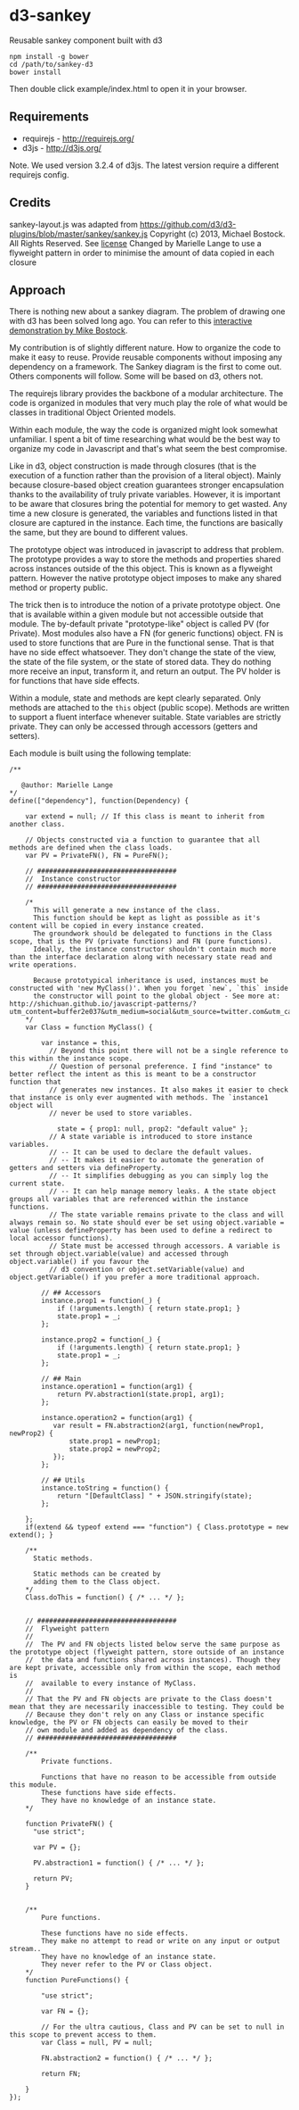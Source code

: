 d3-sankey
=========

Reusable sankey component built with d3

    npm install -g bower
    cd /path/to/sankey-d3
    bower install

Then double click example/index.html to open it in your browser.

Requirements
-------
* requirejs - http://requirejs.org/
* d3js - http://d3js.org/

Note. We used version 3.2.4 of d3js. The latest version require a different requirejs config. 

Credits
-------

sankey-layout.js was adapted from https://github.com/d3/d3-plugins/blob/master/sankey/sankey.js
Copyright (c) 2013, Michael Bostock. All Rights Reserved. See [license](https://github.com/d3/d3-plugins/blob/master/LICENSE)
Changed by Marielle Lange to use a flyweight pattern in order to minimise the amount of data copied in each closure


Approach
---------

There is nothing new about a sankey diagram. The problem of drawing one with d3 has been solved long ago. You can refer to this [interactive demonstration by Mike Bostock](http://bost.ocks.org/mike/sankey/).

My contribution is of slightly different nature. How to organize the code to make it easy to reuse. Provide reusable components without imposing any dependency on a framework. The Sankey diagram is the first to come out. Others components will follow. Some will be based on d3, others not. 

The requirejs library provides the backbone of a modular architecture.  The code is organized in modules that very much play the role of what would be classes in traditional Object Oriented models.

Within each module, the way the code is organized might look somewhat unfamiliar. I spent a bit of time researching what would be the best way to organize my code in Javascript and that's what seem the best compromise.

Like in d3, object construction is made through closures (that is the execution of a function rather than the provision of a literal object). Mainly because closure-based object creation guarantees stronger encapsulation thanks to the availability of truly private variables. However, it is important to be aware that closures bring the potential for memory to get wasted. Any time a new closure is generated, the variables and functions listed in that closure are captured in the instance. Each time, the functions are basically the same, but they are bound to different values. 

The prototype object was introduced in javascript to address that problem. The prototype provides a way to store the methods and properties shared across instances outside of the this object. This is known as a flyweight pattern. However the native prototype object imposes to make any shared method or property public. 

The trick then is to introduce the notion of a private prototype object. One that is available within a given module but not accessible outside that module. The by-default private "prototype-like" object is called PV (for Private). Most modules also have a FN (for generic functions) object. FN is used to store functions that are Pure in the functional sense. That is that have no side effect whatsoever. They don't change the state of the view, the state of the file system, or the state of stored data. They do nothing more receive an input, transform it, and return an output. The PV holder is for functions that have side effects. 

Within a module, state and methods are kept clearly separated. Only methods are attached to the `this` object (public scope). Methods are written to support a fluent interface whenever suitable. State variables are strictly private. They can only be accessed through accessors (getters and setters). 

Each module is built using the following template:

    /**
    
       @author: Marielle Lange
    */
    define(["dependency"], function(Dependency) {
    
        var extend = null; // If this class is meant to inherit from another class. 
    
    	// Objects constructed via a function to guarantee that all methods are defined when the class loads.  
        var PV = PrivateFN(), FN = PureFN(); 
    
        // ###################################
        //  Instance constructor
        // ###################################
    
        /*
          This will generate a new instance of the class.
          This function should be kept as light as possible as it's content will be copied in every instance created.  
          The groundwork should be delegated to functions in the Class scope, that is the PV (private functions) and FN (pure functions). 
          Ideally, the instance constructor shouldn't contain much more than the interface declaration along with necessary state read and write operations.
    
          Because prototypical inheritance is used, instances must be constructed with 'new MyClass()'. When you forget `new`, `this` inside 
          the constructor will point to the global object - See more at: http://shichuan.github.io/javascript-patterns/?utm_content=buffer2e037&utm_medium=social&utm_source=twitter.com&utm_campaign=buffer#sthash.umZJ99LM.dpuf
        */
        var Class = function MyClass() {
            
            var instance = this,
              // Beyond this point there will not be a single reference to this within the instance scope. 
              // Question of personal preference. I find "instance" to better reflect the intent as this is meant to be a constructor function that 
              // generates new instances. It also makes it easier to check that instance is only ever augmented with methods. The `instance1 object will 
              // never be used to store variables.  

                state = { prop1: null, prop2: "default value" };
              // A state variable is introduced to store instance variables. 
              // -- It can be used to declare the default values. 
              // -- It makes it easier to automate the generation of getters and setters via defineProperty.
              // -- It simplifies debugging as you can simply log the current state. 
              // -- It can help manage memory leaks. A the state object groups all variables that are referenced within the instance functions. 
              // The state variable remains private to the class and will always remain so. No state should ever be set using object.variable = value (unless defineProperty has been used to define a redirect to local accessor functions).
              // State must be accessed through accessors. A variable is set through object.variable(value) and accessed through object.variable() if you favour the 
              // d3 convention or object.setVariable(value) and object.getVariable() if you prefer a more traditional approach. 
    
            // ## Accessors
            instance.prop1 = function(_) {
                if (!arguments.length) { return state.prop1; }
                state.prop1 = _;
            };
    
            instance.prop2 = function(_) {
                if (!arguments.length) { return state.prop1; }
                state.prop1 = _;
            };
    
            // ## Main
            instance.operation1 = function(arg1) {
                return PV.abstraction1(state.prop1, arg1);
            };
    
            instance.operation2 = function(arg1) {
               var result = FN.abstraction2(arg1, function(newProp1, newProp2) {
                   state.prop1 = newProp1;
                   state.prop2 = newProp2;
               });
            };
    
            // ## Utils
            instance.toString = function() {
                return "[DefaultClass] " + JSON.stringify(state);
            };
    
        };
        if(extend && typeof extend === "function") { Class.prototype = new extend(); } 
    
        /**
          Static methods. 
        
          Static methods can be created by 
          adding them to the Class object. 
        */
        Class.doThis = function() { /* ... */ };
    
    
        // ###################################
        //  Flyweight pattern
        // 
        //  The PV and FN objects listed below serve the same purpose as the prototype object (flyweight pattern, store outside of an instance 
        //  the data and functions shared across instances). Though they are kept private, accessible only from within the scope, each method is 
        //  available to every instance of MyClass. 
        // 
        // That the PV and FN objects are private to the Class doesn't mean that they are necessarily inaccessible to testing. They could be 
        // Because they don't rely on any Class or instance specific knowledge, the PV or FN objects can easily be moved to their
        // own module and added as dependency of the class. 
        // ###################################
    
        /**
            Private functions.
    
            Functions that have no reason to be accessible from outside this module.
            These functions have side effects. 
            They have no knowledge of an instance state. 
        */
    
        function PrivateFN() {
          "use strict";
    
          var PV = {};
    
          PV.abstraction1 = function() { /* ... */ };
    
          return PV;
        }
    
    
        /**
            Pure functions. 
    
            These functions have no side effects. 
            They make no attempt to read or write on any input or output stream..
            They have no knowledge of an instance state. 
            They never refer to the PV or Class object.
        */
        function PureFunctions() {
    
            "use strict";
    
            var FN = {};
    
            // For the ultra cautious, Class and PV can be set to null in this scope to prevent access to them. 
            var Class = null, PV = null;
    
            FN.abstraction2 = function() { /* ... */ };
    
            return FN;
    
        }
    });
    


